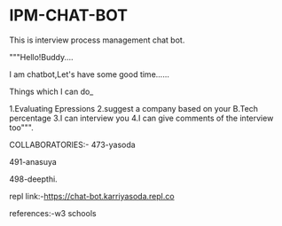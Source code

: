 # IPM-CHAT-BOT

This is interview process management chat bot.

 """Hello!Buddy....
 
I am chatbot,Let's have some good time......

Things which I can do_

1.Evaluating Epressions
2.suggest a company based on your B.Tech percentage
3.I can interview you
4.I can give comments of the interview too""".



COLLABORATORIES:-
473-yasoda

491-anasuya

498-deepthi.


repl link:-https://chat-bot.karriyasoda.repl.co

references:-w3 schools
